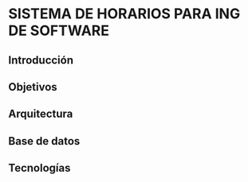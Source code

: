 # SISTEMA DE HORARIOS PARA ING DE SOFTWARE

## Introducción

## Objetivos

## Arquitectura

## Base de datos

## Tecnologías

